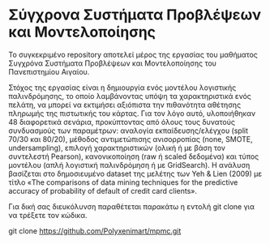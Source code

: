 # Σύγχρονα Συστήματα Προβλέψεων και Μοντελοποίησης

Το συγκεκριμένο repository αποτελεί μέρος της εργασίας του μαθήματος Συγχρόνα Συστήματα Προβλέψεων και Μοντελοποίησης του Πανεπιστημίου Αιγαίου.

Στόχος της εργασίας είναι η δημιουργία ενός μοντέλου λογιστικής παλινδρόμησης, το οποίο λαμβάνοντας υπόψη τα χαρακτηριστικά ενός πελάτη, να μπορεί να εκτιμήσει αξιόπιστα την πιθανότητα αθέτησης πληρωμής της πιστωτικής του κάρτας. Για τον λόγο αυτό, υλοποιήθηκαν 48 διαφορετικά σενάρια, προκύπτοντας από όλους τους δυνατούς συνδυασμούς των παραμέτρων: αναλογία εκπαίδευσης/ελέγχου (split 70/30 και 80/20), μέθοδος αντιμετώπισης ανισορροπίας (none, SMOTE, undersampling), επιλογή χαρακτηριστικών (ολική ή με βάση τον συντελεστή Pearson), κανονικοποίηση (raw ή scaled δεδομένα) και τύπος μοντέλου (απλή λογιστική παλινδρόμηση ή με GridSearch). Η ανάλυση βασίζεται στο δημοσιευμένο dataset της μελέτης των Yeh & Lien (2009) με τίτλο «The comparisons of data mining techniques for the predictive accuracy of probability of default of credit card clients».

Για δική σας διευκόλυνση παραθέτεται παρακάτω η εντολή git clone για να τρέξετε τον κώδικα.

git clone https://github.com/Polyxenimart/mpmc.git
